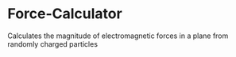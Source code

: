 # Force-Calculator
Calculates the magnitude of electromagnetic forces in a plane from randomly charged particles
